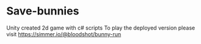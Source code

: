 # Save-bunnies
Unity created 2d game with c# scripts
To play the deployed version please visit https://simmer.io/@bloodshot/bunny-run
